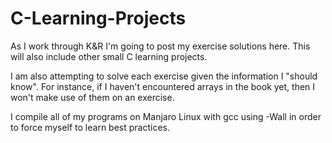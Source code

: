 # C-Learning-Projects
As I work through K&amp;R I'm going to post my exercise solutions here. This will also include other small C learning projects.


I am also attempting to solve each exercise given the information I "should know". For instance, if I haven't encountered arrays in the book yet, then I won't make use of them on an exercise.


I compile all of my programs on Manjaro Linux with gcc using -Wall in order to force myself to learn best practices.
